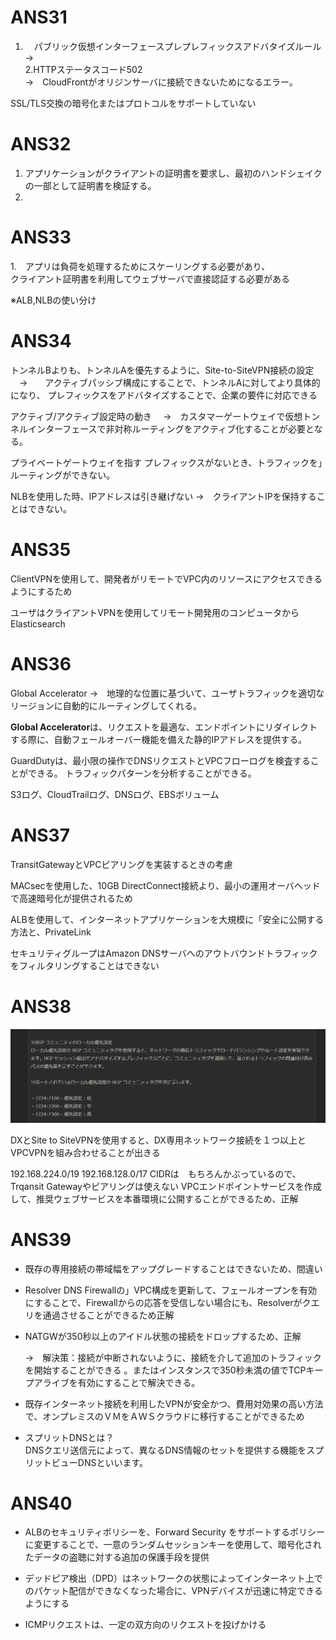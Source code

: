 # ANS31

1. 　パブリック仮想インターフェースプレプレフィックスアドバタイズルール  
→  
2.HTTPステータスコード502  
  →　CloudFrontがオリジンサーバに接続できないためになるエラー。

  SSL/TLS交換の暗号化またはプロトコルをサポートしていない


# ANS32

1.  アプリケーションがクライアントの証明書を要求し、最初のハンドシェイクの一部として証明書を検証する。
2.  

# ANS33

1.　アプリは負荷を処理するためにスケーリングする必要があり、  
  クライアント証明書を利用してウェブサーバで直接認証する必要がある

  ※ALB,NLBの使い分け


# ANS34
トンネルBよりも、トンネルAを優先するように、Site-to-SiteVPN接続の設定
　→　　アクティブパッシブ構成にすることで、トンネルAに対してより具体的になり、
プレフィックスをアドバタイズすることで、企業の要件に対応できる

アクティブ/アクティブ設定時の動き
　→　カスタマーゲートウェイで仮想トンネルインターフェースで非対称ルーティングをアクティブ化することが必要となる。

プライベートゲートウェイを指す
プレフィックスがないとき、トラフィックを」ルーティングができない。

NLBを使用した時、IPアドレスは引き継げない
→　クライアントIPを保持することはできない。


# ANS35

ClientVPNを使用して、開発者がリモートでVPC内のリソースにアクセスできるようにするため

ユーザはクライアントVPNを使用してリモート開発用のコンピュータからElasticsearch

# ANS36

Global Accelerator
 →　地理的な位置に基づいて、ユーザトラフィックを適切なリージョンに自動的にルーティングしてくれる。

 **Global Accelerator**は、リクエストを最適な、エンドポイントにリダイレクトする際に、自動フェールオーバー機能を備えた静的IPアドレスを提供する。

 GuardDutyは、最小限の操作でDNSリクエストとVPCフローログを検査することができる。
 トラフィックパターンを分析することができる。

 S3ログ、CloudTrailログ、DNSログ、EBSボリューム


# ANS37

TransitGatewayとVPCピアリングを実装するときの考慮

MACsecを使用した、10GB DirectConnect接続より、最小の運用オーバヘッドで高速暗号化が提供されるため

ALBを使用して、インターネットアプリケーションを大規模に「安全に公開する方法と、PrivateLink

セキュリティグループはAmazon DNSサーバへのアウトバウンドトラフィックをフィルタリングすることはできない

# ANS38

![alt text](image-1.png)

DXとSite to SiteVPNを使用すると、DX専用ネットワーク接続を１つ以上とVPCVPNを組み合わせることが出きる

192.168.224.0/19 192.168.128.0/17 CIDRは　もちろんかぶっているので、Trqansit Gatewayやピアリングは使えない
VPCエンドポイントサービスを作成して、推奨ウェブサービスを本番環境に公開することができるため、正解

# ANS39
- 既存の専用接続の帯域幅をアップグレードすることはできないため、間違い

- Resolver DNS Firewallの」VPC構成を更新して、フェールオープンを有効にすることで、Firewallからの応答を受信しない場合にも、Resolverがクエリを通過させることができるため正解

- NATGWが350秒以上のアイドル状態の接続をドロップするため、正解
  
  →　解決策：接続が中断されないように、接続を介して追加のトラフィックを開始することができる
。またはインスタンスで350秒未満の値でTCPキープアライブを有効にすることで解決できる。  　
- 既存インターネット接続を利用したVPNが安全かつ、費用対効果の高い方法で、オンプレミスのＶＭをＡＷＳクラウドに移行することができるため

- スプリットDNSとは？
  　<br>DNSクエリ送信元によって、異なるDNS情報のセットを提供する機能をスプリットビューDNSといいます。

# ANS40

- ALBのセキュリティポリシーを、Forward Security をサポートするポリシーに変更することで、一意のランダムセッションキーを使用して、暗号化されたデータの盗聴に対する追加の保護手段を提供

- デッドピア検出（DPD）はネットワークの状態によってインターネット上でのパケット配信ができなくなった場合に、VPNデバイスが迅速に特定できるようにする
  
- ICMPリクエストは、一定の双方向のリクエストを投げかける